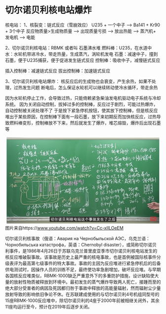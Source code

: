 # 切尔诺贝利核电站爆炸


核电站：
1、核裂变：链式反应（雪崩效应）
U235 + 一个中子 -->  Ba141 +  Kr90 +  3个中子
反应物质量>生成物质量 -->  出现质量亏损 -->  放出热能 -->  蒸汽机+ 发电机 -->  电能


2、切尔诺贝利核电站：RBMK  或者叫 石墨沸水堆
燃料棒：U235，在水道中
水：水轮机带进冷水，带走热量，生成蒸汽，涡轮机发电
石墨：减速中子，撞到石墨，便于U235捕获，便于促进发生链式反应
控制棒：吸收中子，减慢链式反应


插入控制棒：减速链式反应
拔出控制棒：加速链式反应


3、切尔诺贝利核电站爆炸：
核反应后的生成物也会衰变，产生余热，如果不处理，过热发生问题
断电后，怎么保证水轮机可以继续转动使冷水循环，带走余热

因为水轮机停止工作，会导致过热，只能倚赖紧急柴油发电机驱动电子系统与冷却系统。
因为关闭自动控制，拔掉过多的控制棒，反应过于剧烈，可能过热爆炸，自动控制被关闭处理不了
于是按下紧急停机按钮，使其放下控制棒，但是核反应堆出于某些原因，在控制棒下面有一段石墨，放下来初期反而加快核反应，过热导致燃料棒变形，控制棒放不下来，然后就发生了爆炸，堆芯熔毁，爆炸后出现石墨等



![核电站原理和切尔诺贝利核电站](../images/ChernobylDisaster.jpg "ReferencePicture")
图片来自https://www.youtube.com/watch?v=Cc-xlILOeEM


切尔诺贝利核事故（俄语：Авария на Чернобыльской АЭС，乌克兰语：Чорнобильська катастрофа，英语：Chernobyl disaster），或简称切尔诺贝利事件，是1986年4月26日于苏联乌克兰普里皮亚季市切尔诺贝利核电站发生的核反应堆破裂事故。该事故是历史上最严重的核电事故，也是首例被国际核事件分级表评为最高第七级事件的特大事故。事故的主因为反应堆进行紧急停机后的后备供电测试时，因操作人员的训练不足，最终使功率急剧增加，破坏反应堆。与早期各国核反应堆类似，RBMK-1000缺乏严重意外下的多重防护措施，设计缺陷使大量的放射性物质被释放到环境中。最初发生的蒸气爆炸导致两人死亡，接踵而至的绝大部分受害者的病因及死因都归咎于事故中释放的高能量辐射，然而辐射尘少量放射导致的影响依旧争论不休。在苏联建成使用的与切尔诺贝利4号机组同型号的15座RBMK-1000反应堆中，除切尔诺贝利的4座于2000年前被相继关闭外，其余11座均运行至今，预计在2019年后逐步关闭。





